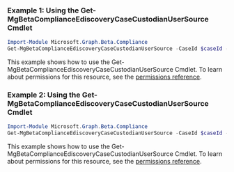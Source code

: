 ### Example 1: Using the Get-MgBetaComplianceEdiscoveryCaseCustodianUserSource Cmdlet
```powershell
Import-Module Microsoft.Graph.Beta.Compliance
Get-MgBetaComplianceEdiscoveryCaseCustodianUserSource -CaseId $caseId -CustodianId $custodianId
```
This example shows how to use the Get-MgBetaComplianceEdiscoveryCaseCustodianUserSource Cmdlet.
To learn about permissions for this resource, see the [permissions reference](/graph/permissions-reference).
### Example 2: Using the Get-MgBetaComplianceEdiscoveryCaseCustodianUserSource Cmdlet
```powershell
Import-Module Microsoft.Graph.Beta.Compliance
Get-MgBetaComplianceEdiscoveryCaseCustodianUserSource -CaseId $caseId -CustodianId $custodianId -UserSourceId $userSourceId
```
This example shows how to use the Get-MgBetaComplianceEdiscoveryCaseCustodianUserSource Cmdlet.
To learn about permissions for this resource, see the [permissions reference](/graph/permissions-reference).
